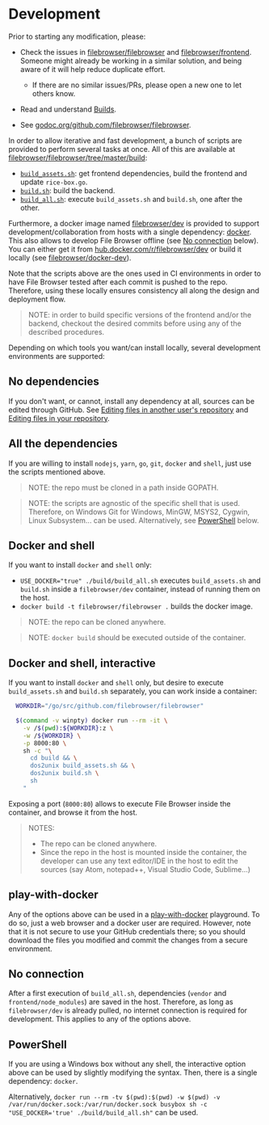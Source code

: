 # Development

Prior to starting any modification, please:

- Check the issues in [filebrowser/filebrowser](https://github.com/filebrowser/filebrowser/issues) and [filebrowser/frontend](https://github.com/filebrowser/frontend/issues). Someone might already be working in a similar solution, and being aware of it will help reduce duplicate effort.
  - If there are no similar issues/PRs, please open a new one to let others know.

- Read and understand [Builds](./builds.md).
- See [godoc.org/github.com/filebrowser/filebrowser](https://godoc.org/github.com/filebrowser/filebrowser).

In order to allow iterative and fast development, a bunch of scripts are provided to perform several tasks at once. All of this are available at [filebrowser/filebrowser/tree/master/build](https://github.com/filebrowser/filebrowser/tree/master/build):

- [`build_assets.sh`](https://github.com/filebrowser/filebrowser/tree/master/build/build_assets.sh): get frontend dependencies, build the frontend and update `rice-box.go`.
- [`build.sh`](https://github.com/filebrowser/filebrowser/tree/master/build/build.sh): build the backend.
- [`build_all.sh`](https://github.com/filebrowser/filebrowser/tree/master/build/build_all.sh): execute `build_assets.sh` and `build.sh`, one after the other.

Furthermore, a docker image named [filebrowser/dev](https://hub.docker.com/r/filebrowser/dev/) is provided to support development/collaboration from hosts with a single dependency: [docker](https://www.docker.com/). This also allows to develop File Browser offline (see [No connection](#offline) below). You can either get it from [hub.docker.com/r/filebrowser/dev](https://hub.docker.com/r/filebrowser/dev/) or build it locally (see [filebrowser/docker-dev](https://github.com/filebrowser/docker-dev)).

Note that the scripts above are the ones used in CI environments in order to have File Browser tested after each commit is pushed to the repo. Therefore, using these locally ensures consistency all along the design and deployment flow.

> NOTE: in order to build specific versions of the frontend and/or the backend, checkout the desired commits before using any of the described procedures.

Depending on which tools you want/can install locally, several development environments are supported:

## No dependencies

If you don't want, or cannot, install any dependency at all, sources can be edited through GitHub. See [Editing files in another user's repository](https://help.github.com/articles/editing-files-in-another-user-s-repository/) and [Editing files in your repository](https://help.github.com/articles/editing-files-in-your-repository/).

## All the dependencies

If you are willing to install `nodejs`, `yarn`, `go`, `git`, `docker` and `shell`, just use the scripts mentioned above.

> NOTE: the repo must be cloned in a path inside GOPATH.

> NOTE: the scripts are agnostic of the specific shell that is used. Therefore, on Windows Git for Windows, MinGW, MSYS2, Cygwin, Linux Subsystem... can be used. Alternatively, see [PowerShell](#powershell) below.

## Docker and shell

If you want to install `docker` and `shell` only:

- `USE_DOCKER="true" ./build/build_all.sh` executes `build_assets.sh` and `build.sh` inside a `filebrowser/dev` container, instead of running them on the host.
- `docker build -t filebrowser/filebrowser .` builds the docker image.

> NOTE: the repo can be cloned anywhere.

> NOTE: `docker build` should be executed outside of the container.

## Docker and shell, interactive

If you want to install `docker` and `shell` only, but desire to execute `build_assets.sh` and `build.sh` separately, you can work inside a container:

``` bash
  WORKDIR="/go/src/github.com/filebrowser/filebrowser"

  $(command -v winpty) docker run --rm -it \
    -v /$(pwd):${WORKDIR}:z \
    -w /${WORKDIR} \
    -p 8000:80 \
    sh -c "\
      cd build && \
      dos2unix build_assets.sh && \
      dos2unix build.sh \
      sh
    "
```

Exposing a port (`8000:80`) allows to execute File Browser inside the container, and browse it from the host.

> NOTES:
>  - The repo can be cloned anywhere.
>  - Since the repo in the host is mounted inside the container, the developer can use any text editor/IDE in the host to edit the sources (say Atom, notepad++, Visual Studio Code, Sublime...)

## play-with-docker

Any of the options above can be used in a [play-with-docker](https://labs.play-with-docker.com/) playground. To do so, just a web browser and a docker user are required. However, note that it is not secure to use your GitHub credentials there; so you should download the files you modified and commit the changes from a secure environment.

<a name="offline"></a>
## No connection

After a first execution of `build_all.sh`, dependencies (`vendor` and `frontend/node_modules`) are saved in the host. Therefore, as long as `filebrowser/dev` is already pulled, no internet connection is required for development. This applies to any of the options above.

<a name="powershell"></a>
## PowerShell

If you are using a Windows box without any shell, the interactive option above can be used by slightly modifying the syntax. Then, there is a single dependency: `docker`.

Alternatively, `docker run --rm -tv $(pwd):$(pwd) -w $(pwd) -v /var/run/docker.sock:/var/run/docker.sock busybox sh -c "USE_DOCKER='true' ./build/build_all.sh"` can be used.